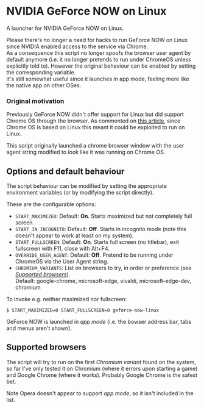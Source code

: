 # NVIDIA GeForce NOW on Linux

A launcher for NVIDIA GeForce NOW on Linux.

Please there's no longer a need for hacks to run GeForce NOW on Linux since NVIDIA enabled access to the service via Chrome.
\
As a consequence this script no longer spoofs the browser user agent by default anymore (i.e. it no longer pretends to run under ChromeOS unless explicitly told to). However the original behaviour can be enabled by setting the corresponding variable.
\
It's still somewhat useful since it launches in app mode, feeling more like the native app on other OSes. 

### Original motivation

Previously GeForce NOW didn't offer support for Linux but did support Chrome OS through the browser. As commented on [this article](https://www.gamingonlinux.com/2020/08/nvidia-geforce-now-adds-chromebook-support-so-you-can-run-it-on-linux-too), since Chrome OS is based on Linux this meant it could be exploited to run on Linux.

This script originally launched a chrome browser window with the user agent string modified to *look* like it was running on Chrome OS.

## Options and default behaviour

The script behaviour can be modified by setting the appropriate environment variables (or by modifying the script directly).

These are the configurable options:

- `START_MAXIMIZED`: Default: **On**. Starts maximized but not completely full screen.
- `START_IN_INCOGNITO`: Default: **Off**. Starts in incognito mode (note this doesn't appear to work at least on my system).
- `START_FULLSCREEN`: Default: **On**. Starts full screen (no titlebar), exit fullscreen with F11, close with Alt+F4.
- `OVERRIDE_USER_AGENT`: Default: **Off**. Pretend to be running under ChromeOS via the User Agent string.
- `CHROMIUM_VARIANTS`: List on browsers to try, in order or preference (see [*Supported browsers*](#supported_browsers)). \
    Default: google-chrome, microsoft-edge, vivaldi, microsoft-edge-dev, chromium 

To invoke e.g. neither maximized nor fullscreen:
```shell
$ START_MAXIMIZED=0 START_FULLSCREEN=0 geforce-now-linux
```

GeForce NOW is launched in *app mode* (i.e. the bowser address bar, tabs and menus aren't shown).

## Supported browsers <a name="supported_browsers"></a>

The script will try to run on the first *Chromium variant* found on the system, so far I've only tested it on Chromium (where it errors upon starting a game) and Google Chrome (where it works). Probably Google Chrome is the safest bet.

Note Opera doesn't appear to support *app mode*, so it isn't included in the list.
